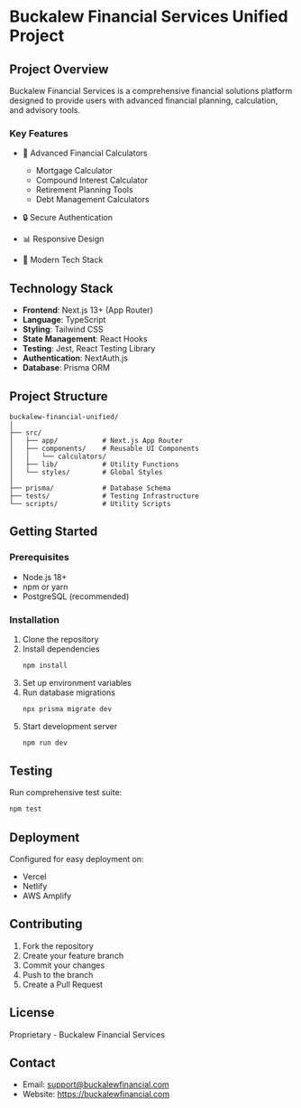 # Buckalew Financial Services Unified Project

## Project Overview

Buckalew Financial Services is a comprehensive financial solutions platform designed to provide users with advanced financial planning, calculation, and advisory tools.

### Key Features

- 🧮 Advanced Financial Calculators
  - Mortgage Calculator
  - Compound Interest Calculator
  - Retirement Planning Tools
  - Debt Management Calculators

- 🔒 Secure Authentication
- 📊 Responsive Design
- 🚀 Modern Tech Stack

## Technology Stack

- **Frontend**: Next.js 13+ (App Router)
- **Language**: TypeScript
- **Styling**: Tailwind CSS
- **State Management**: React Hooks
- **Testing**: Jest, React Testing Library
- **Authentication**: NextAuth.js
- **Database**: Prisma ORM

## Project Structure

```
buckalew-financial-unified/
│
├── src/
│   ├── app/           # Next.js App Router
│   ├── components/    # Reusable UI Components
│   │   └── calculators/
│   ├── lib/           # Utility Functions
│   └── styles/        # Global Styles
│
├── prisma/            # Database Schema
├── tests/             # Testing Infrastructure
└── scripts/           # Utility Scripts
```

## Getting Started

### Prerequisites

- Node.js 18+
- npm or yarn
- PostgreSQL (recommended)

### Installation

1. Clone the repository
2. Install dependencies
   ```bash
   npm install
   ```
3. Set up environment variables
4. Run database migrations
   ```bash
   npx prisma migrate dev
   ```
5. Start development server
   ```bash
   npm run dev
   ```

## Testing

Run comprehensive test suite:
```bash
npm test
```

## Deployment

Configured for easy deployment on:
- Vercel
- Netlify
- AWS Amplify

## Contributing

1. Fork the repository
2. Create your feature branch
3. Commit your changes
4. Push to the branch
5. Create a Pull Request

## License

Proprietary - Buckalew Financial Services

## Contact

- Email: support@buckalewfinancial.com
- Website: https://buckalewfinancial.com
```